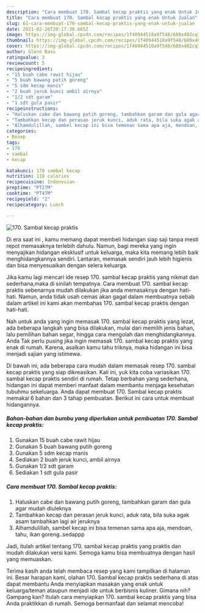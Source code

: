 ```yaml
---
description: "Cara membuat 170. Sambal kecap praktis yang enak Untuk Jualan"
title: "Cara membuat 170. Sambal kecap praktis yang enak Untuk Jualan"
slug: 61-cara-membuat-170-sambal-kecap-praktis-yang-enak-untuk-jualan
date: 2021-02-26T20:17:30.665Z
image: https://img-global.cpcdn.com/recipes/1f40944510a9f548/680x482cq70/170-sambal-kecap-praktis-foto-resep-utama.jpg
thumbnail: https://img-global.cpcdn.com/recipes/1f40944510a9f548/680x482cq70/170-sambal-kecap-praktis-foto-resep-utama.jpg
cover: https://img-global.cpcdn.com/recipes/1f40944510a9f548/680x482cq70/170-sambal-kecap-praktis-foto-resep-utama.jpg
author: Glenn Bass
ratingvalue: 3
reviewcount: 5
recipeingredient:
- "15 buah cabe rawit hijau"
- "5 buah bawang putih goreng"
- "5 sdm kecap manis"
- "2 buah jeruk kunci ambil airnya"
- "1/2 sdt garam"
- "1 sdt gula pasir"
recipeinstructions:
- "Haluskan cabe dan bawang putih goreng, tambahkan garam dan gula agar mudah diuleknya"
- "Tambahkan kecap dan perasan jeruk kunci, aduk rata, bila suka agak asam tambahkan lagi air jeruknya"
- "Alhamdulillah, sambel kecap ini bisa temenan sama apa aja, mendoan, tahu, ikan goreng..sedappp"
categories:
- Resep
tags:
- 170
- sambal
- kecap

katakunci: 170 sambal kecap 
nutrition: 118 calories
recipecuisine: Indonesian
preptime: "PT27M"
cooktime: "PT47M"
recipeyield: "2"
recipecategory: Lunch

---
```



![170. Sambal kecap praktis](https://img-global.cpcdn.com/recipes/1f40944510a9f548/680x482cq70/170-sambal-kecap-praktis-foto-resep-utama.jpg)

Di era  saat ini , kamu memang dapat membeli hidangan siap saji tanpa mesti repot memasaknya terlebih dahulu. Namun, bagi mereka yang ingin menyajikan hidangan eksklusif untuk keluarga, maka kita memang lebih baik menghidangkannya sendiri. Lantaran, memasak sendiri jauh lebih higienis dan bisa menyesuaikan dengan selera keluarga.

Jika kamu lagi mencari ide resep 170. sambal kecap praktis yang nikmat dan sederhana,maka di sinilah tempatnya. Cara membuat 170. sambal kecap praktis  sebenarnya mudah dilakukan jika anda memasaknya dengan hati-hati. Namun, anda tidak usah cemas akan gagal dalam membuatnya 
sebab dalam artikel ini kami akan membahas 170. sambal kecap praktis dengan hati-hati.  



Nah untuk anda yang ingin memasak 170. sambal kecap praktis yang lezat, ada beberapa langkah yang bisa dilakukan, mulai dari memilih jenis bahan, lalu pemilihan bahan segar, hingga cara mengolah dan menghidangkannya. Anda Tak perlu pusing jika ingin memasak 170. sambal kecap praktis yang enak di rumah. Karena, asalkan kamu  tahu triknya, maka hidangan ini bisa menjadi sajian yang istimewa.

Di bawah ini, ada beberapa cara mudah dalam memasak resep 170. sambal kecap praktis yang siap dikreasikan. Kali ini, yuk kita coba variasikan 170. sambal kecap praktis sendiri di rumah. Tetap berbahan yang sederhana, hidangan ini dapat memberi manfaat dalam membantu menjaga kesehatan tubuhmu sekeluarga. Anda dapat membuat 170. Sambal kecap praktis memakai 6 bahan dan 3 tahap pembuatan. Berikut ini cara untuk membuat hidangannya.

<!--inarticleads1-->

##### Bahan-bahan dan bumbu yang diperlukan untuk pembuatan 170. Sambal kecap praktis:

1. Gunakan 15 buah cabe rawit hijau
1. Gunakan 5 buah bawang putih goreng
1. Gunakan 5 sdm kecap manis
1. Sediakan 2 buah jeruk kunci, ambil airnya
1. Gunakan 1/2 sdt garam
1. Sediakan 1 sdt gula pasir




<!--inarticleads2-->

##### Cara membuat 170. Sambal kecap praktis:

1. Haluskan cabe dan bawang putih goreng, tambahkan garam dan gula agar mudah diuleknya
1. Tambahkan kecap dan perasan jeruk kunci, aduk rata, bila suka agak asam tambahkan lagi air jeruknya
1. Alhamdulillah, sambel kecap ini bisa temenan sama apa aja, mendoan, tahu, ikan goreng..sedappp




Jadi, itulah artikel tentang  170. sambal kecap praktis  yang praktis dan mudah dilakukan versi kami. Semoga kamu bisa membuatnya dengan hasil yang memuaskan. 

Terima kasih anda telah membaca resep yang kami tampilkan di halaman ini. Besar harapan kami, olahan  170. Sambal kecap praktis sederhana di atas dapat membantu Anda menyiapkan masakan yang enak untuk keluarga/teman ataupun menjadi ide untuk berbisnis kuliner. Gimana nih? Gampang kan? Itulah cara menyiapkan 170. sambal kecap praktis yang bisa Anda praktikkan di rumah. Semoga bermanfaat dan selamat mencoba!

